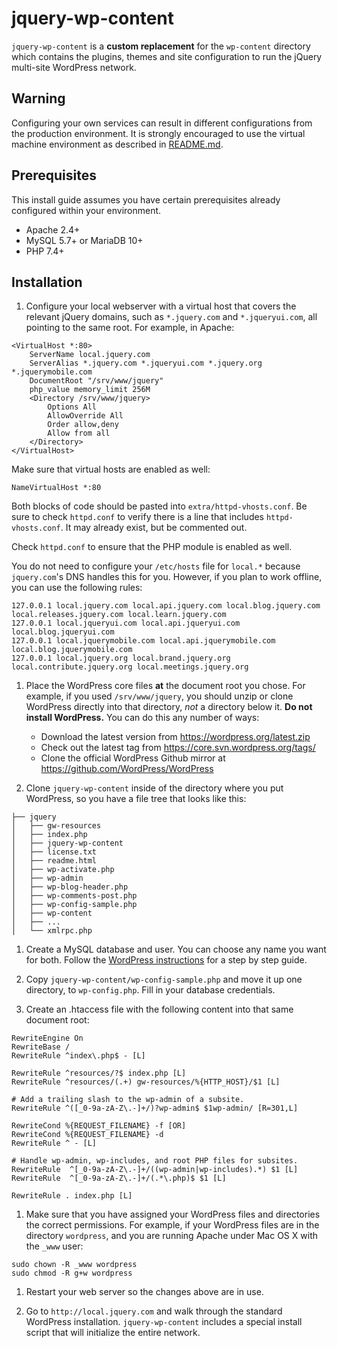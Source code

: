 # jquery-wp-content

`jquery-wp-content` is a **custom replacement** for the `wp-content` directory which contains the plugins, themes and site configuration to run the jQuery multi-site WordPress network.

## Warning

Configuring your own services can result in different configurations from the production environment. It is strongly encouraged to use the virtual machine environment as described in [README.md](README.md).

## Prerequisites

This install guide assumes you have certain prerequisites already configured within your environment.

* Apache 2.4+
* MySQL 5.7+ or MariaDB 10+
* PHP 7.4+

## Installation

1. Configure your local webserver with a virtual host that covers the relevant jQuery domains, such as `*.jquery.com` and `*.jqueryui.com`, all pointing to the same root. For example, in Apache:

```
<VirtualHost *:80>
	ServerName local.jquery.com
	ServerAlias *.jquery.com *.jqueryui.com *.jquery.org *.jquerymobile.com
	DocumentRoot "/srv/www/jquery"
	php_value memory_limit 256M
	<Directory /srv/www/jquery>
		Options All
		AllowOverride All
		Order allow,deny
		Allow from all
	</Directory>
</VirtualHost>
```

Make sure that virtual hosts are enabled as well:

```
NameVirtualHost *:80
```

Both blocks of code should be pasted into `extra/httpd-vhosts.conf`.
Be sure to check `httpd.conf` to verify there is a line that includes
`httpd-vhosts.conf`. It may already exist, but be commented out.

Check `httpd.conf` to ensure that the PHP module is enabled as well.

You do not need to configure your `/etc/hosts` file for `local.*` because `jquery.com`'s DNS handles this for you. However, if you plan to work offline, you can use the following rules:

```
127.0.0.1 local.jquery.com local.api.jquery.com local.blog.jquery.com local.releases.jquery.com local.learn.jquery.com
127.0.0.1 local.jqueryui.com local.api.jqueryui.com local.blog.jqueryui.com
127.0.0.1 local.jquerymobile.com local.api.jquerymobile.com local.blog.jquerymobile.com
127.0.0.1 local.jquery.org local.brand.jquery.org local.contribute.jquery.org local.meetings.jquery.org
```

1. Place the WordPress core files **at** the document root you chose. For example, if you used `/srv/www/jquery`, you should unzip or clone WordPress directly into that directory, *not* a directory below it. **Do not install WordPress.** You can do this any number of ways:
	* Download the latest version from https://wordpress.org/latest.zip
	* Check out the latest tag from https://core.svn.wordpress.org/tags/
	* Clone the official WordPress Github mirror at https://github.com/WordPress/WordPress

1. Clone `jquery-wp-content` inside of the directory where you put WordPress, so you have a file tree that looks like this:

```
├── jquery
│   ├── gw-resources
│   ├── index.php
│   ├── jquery-wp-content
│   ├── license.txt
│   ├── readme.html
│   ├── wp-activate.php
│   ├── wp-admin
│   ├── wp-blog-header.php
│   ├── wp-comments-post.php
│   ├── wp-config-sample.php
│   ├── wp-content
│   ├── ...
│   └── xmlrpc.php
```

1. Create a MySQL database and user. You can choose any name you want for both. Follow the [WordPress instructions](https://codex.wordpress.org/Installing_WordPress#Step_2:_Create_the_Database_and_a_User) for a step by step guide.

1. Copy `jquery-wp-content/wp-config-sample.php` and move it up one directory, to `wp-config.php`. Fill in your database credentials.

1. Create an .htaccess file with the following content into that same document root:

```
RewriteEngine On
RewriteBase /
RewriteRule ^index\.php$ - [L]

RewriteRule ^resources/?$ index.php [L]
RewriteRule ^resources/(.+) gw-resources/%{HTTP_HOST}/$1 [L]

# Add a trailing slash to the wp-admin of a subsite.
RewriteRule ^([_0-9a-zA-Z\.-]+/)?wp-admin$ $1wp-admin/ [R=301,L]

RewriteCond %{REQUEST_FILENAME} -f [OR]
RewriteCond %{REQUEST_FILENAME} -d
RewriteRule ^ - [L]

# Handle wp-admin, wp-includes, and root PHP files for subsites.
RewriteRule  ^[_0-9a-zA-Z\.-]+/((wp-admin|wp-includes).*) $1 [L]
RewriteRule  ^[_0-9a-zA-Z\.-]+/(.*\.php)$ $1 [L]

RewriteRule . index.php [L]
```

1. Make sure that you have assigned your WordPress files and directories the correct permissions.
For example, if your WordPress files are in the directory ```wordpress```, and you are running Apache under Mac OS X with the ```_www``` user:

```
sudo chown -R _www wordpress
sudo chmod -R g+w wordpress
```

1. Restart your web server so the changes above are in use.

1. Go to `http://local.jquery.com` and walk through the standard WordPress installation. `jquery-wp-content` includes a special install script that will initialize the entire network.

